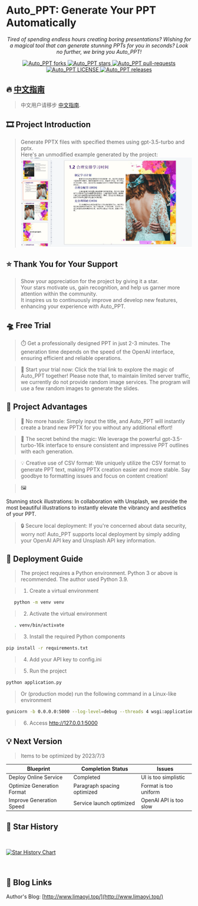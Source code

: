 # Auto_PPT: Generate Your PPT Automatically

<p align="center"><i>Tired of spending endless hours creating boring presentations? Wishing for a magical tool that can generate stunning PPTs for you in seconds? Look no further, we bring you Auto_PPT!</i></p>

<p align="center">
<a href="https://github.com/limaoyi1/Auto_PPT/fork" target="blank">
<img src="https://img.shields.io/github/forks/limaoyi1/Auto_PPT?style=for-the-badge" alt="Auto_PPT forks"/>
</a>

<a href="https://github.com/limaoyi1/Auto_PPT/stargazers" target="blank">
<img src="https://img.shields.io/github/stars/limaoyi1/Auto_PPT?style=for-the-badge" alt="Auto_PPT stars"/>
</a>
<a href="https://github.com/limaoyi1/Auto_PPT/pulls" target="blank">
<img src="https://img.shields.io/github/issues-pr/limaoyi1/Auto_PPT?style=for-the-badge" alt="Auto_PPT pull-requests"/>
</a>
<a href='https://github.com/limaoyi1/Auto_PPT/blob/main/LICENSE'>
<img src='https://img.shields.io/github/license/limaoyi1/Auto_PPT?&label=Latest&style=for-the-badge' alt="Auto_PPT LICENSE">
</a>
<a href='https://github.com/limaoyi1/Auto_PPT/releases'>
<img src='https://img.shields.io/github/release/limaoyi1/Auto_PPT?&label=Latest&style=for-the-badge' alt="Auto_PPT releases">
</a>
</p>


[//]: # (https://github.com/ikatyang/emoji-cheat-sheet Emoji Repository)

## 🔥 [中文指南](./Readme.md)

> 中文用户请移步 [中文指南](./Readme.md).

## 🎞️ Project Introduction

> Generate PPTX files with specified themes using gpt-3.5-turbo and pptx. \
> Here's an unmodified example generated by the project:
> ![img.png](img.png)

## ⭐ Thank You for Your Support

> Show your appreciation for the project by giving it a star. \
> Your stars motivate us, gain recognition, and help us garner more attention within the community. \
> It inspires us to continuously improve and develop new features, enhancing your experience with Auto_PPT.

## 🛸 Free Trial

> ⏱️ Get a professionally designed PPT in just 2-3 minutes. The generation time depends on the speed of the OpenAI interface, ensuring efficient and reliable operations.

> 🔗 Start your trial now: Click the trial link to explore the magic of Auto_PPT together! Please note that, to maintain limited server traffic, we currently do not provide random image services. The program will use a few random images to generate the slides.

## 🧲 Project Advantages

> 🌟 No more hassle: Simply input the title, and Auto_PPT will instantly create a brand new PPTX for you without any additional effort!

> 🎩 The secret behind the magic: We leverage the powerful gpt-3.5-turbo-16k interface to ensure consistent and impressive PPT outlines with each generation.

> 💡 Creative use of CSV format: We uniquely utilize the CSV format to generate PPT text, making PPTX creation easier and more stable. Say goodbye to formatting issues and focus on content creation!

> 🖼️

 Stunning stock illustrations: In collaboration with Unsplash, we provide the most beautiful illustrations to instantly elevate the vibrancy and aesthetics of your PPT.

> 🔒 Secure local deployment: If you're concerned about data security, worry not! Auto_PPT supports local deployment by simply adding your OpenAI API key and Unsplash API key information.

## 🎨 Deployment Guide

> The project requires a Python environment. Python 3 or above is recommended. The author used Python 3.9.

> 1. Create a virtual environment

```bash
   python -m venv venv
```

> 2. Activate the virtual environment

```bash
   . venv/bin/activate
```

> 3. Install the required Python components

```bash
pip install -r requirements.txt
```

> 4. Add your API key to config.ini

> 5. Run the project

```bash
python application.py
```

> Or (production mode) run the following command in a Linux-like environment

```bash
gunicorn -b 0.0.0.0:5000 --log-level=debug --threads 4 wsgi:application > gunicorn.log 2>&1 &
```

> 6. Access http://127.0.0.1:5000

## 💡 Next Version
> Items to be optimized by 2023/7/3
> 
| Blueprint     | Completion Status | Issues             |
|--------------|-----------------|--------------------|
| Deploy Online Service | Completed        | UI is too simplistic        |
| Optimize Generation Format | Paragraph spacing optimized    | Format is too uniform        |
| Improve Generation Speed | Service launch optimized | OpenAI API is too slow       |

## 🌟 Star History
<br>

[![Star History Chart](https://api.star-history.com/svg?repos=limaoyi1/Auto_PPT&type=Timeline)](https://star-history.com/#limaoyi1/Auto_PPT&Timeline)

</br>

## 🔗 Blog Links

Author's Blog: [http://www.limaoyi.top/](http://www.limaoyi.top/)